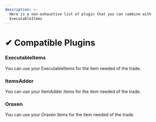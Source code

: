 ```yaml
---
description: >-
  Here is a non-exhaustive list of plugin that you can combine with
  ExecutableItems
---
```


# ✔ Compatible Plugins

### ExecutableItems

You can use your ExecutableItems for the item needed of the trade.&#x20;



### ItemsAdder

You can use your ItemAdder items for the item needed of the trade.&#x20;



### Oraxen

You can use your Oraxen items for the item needed of the trade.&#x20;

